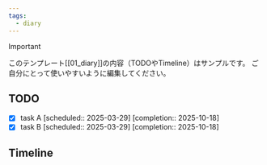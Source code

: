 ```yaml
---
tags:
  - diary
---
```

> [!IMPORTANT]
> このテンプレート[[01_diary]]の内容（TODOやTimeline）はサンプルです。
> ご自分にとって使いやすいように編集してください。

## TODO

- [x] task A   [scheduled:: 2025-03-29]  [completion:: 2025-10-18]
- [x] task B   [scheduled:: 2025-03-29]  [completion:: 2025-10-18]

## Timeline
